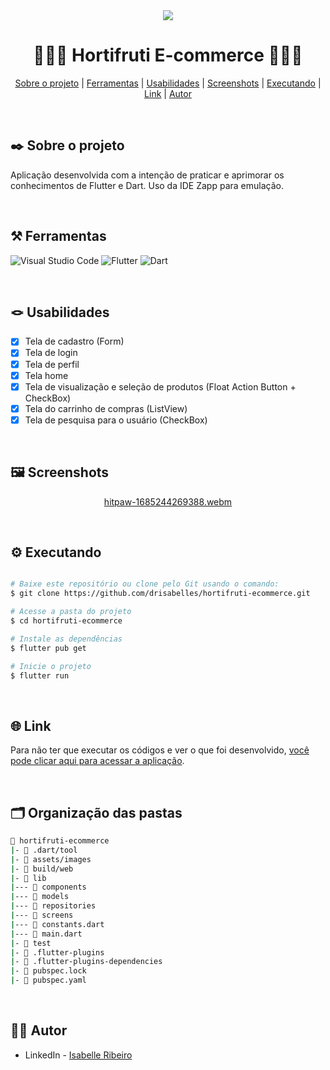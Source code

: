 <div align="center">

<img src="https://github.com/drisabelles/hortifruti-ecommerce/assets/79321198/2c762004-2f1b-4ad7-ad4e-bac26634cc52" > 

  # 🍓🛒🥕 Hortifruti E-commerce 🍓🛒🥕

</div>

<div align="center">

[Sobre o projeto](#project) | [Ferramentas](#tools) | [Usabilidades](#usabilities) | [Screenshots](#screenshots) | [Executando](#running) | [Link](#link) | [Autor](#autor)

</br>

</div>

##  ✒️ Sobre o projeto <a name="project"></a>
Aplicação desenvolvida com a intenção de praticar e aprimorar os conhecimentos de Flutter e Dart. Uso da IDE Zapp para emulação.

</br>

## ⚒️ Ferramentas <a name="tools"></a>

![Visual Studio Code](https://img.shields.io/badge/Visual%20Studio%20Code-e4d2e4.svg?style=for-the-badge&logo=visual-studio-code&logoColor=black)
![Flutter](https://img.shields.io/badge/Flutter-e4d2e4.svg?style=for-the-badge&logo=Flutter&logoColor=black)
![Dart](https://img.shields.io/badge/dart-e4d2e4.svg?style=for-the-badge&logo=dart&logoColor=black)

</br>

## 🪢 Usabilidades <a name="usabilities"></a>
- [X] Tela de cadastro (Form)
- [X] Tela de login
- [X] Tela de perfil
- [X] Tela home
- [X] Tela de visualização e seleção de produtos (Float Action Button + CheckBox)
- [X] Tela do carrinho de compras (ListView)
- [X] Tela de pesquisa para o usuário (CheckBox)

<br />

## 🖼️ Screenshots <a name="screenshots"></a>

<div align="center">

  [hitpaw-1685244269388.webm](https://github.com/drisabelles/hortifruti-ecommerce/assets/79321198/3de6a122-0eef-42ca-8720-3204aa77a3f8)
  
</div>

</br>

## ⚙️ Executando <a name="running"></a>

```bash

# Baixe este repositório ou clone pelo Git usando o comando:
$ git clone https://github.com/drisabelles/hortifruti-ecommerce.git

# Acesse a pasta do projeto
$ cd hortifruti-ecommerce

# Instale as dependências
$ flutter pub get

# Inicie o projeto
$ flutter run

```

</br>

## 🌐 Link <a name="link"></a>

Para não ter que executar os códigos e ver o que foi desenvolvido, <a href="https://zo7k06gko7l0.zapp.page/#/">você pode clicar aqui para acessar a aplicação</a>.

</br>

## 🗂️ Organização das pastas <a name="folders"></a>

```bash
📂 hortifruti-ecommerce
|- 📁 .dart/tool
|- 📁 assets/images
|- 📁 build/web
|- 📁 lib
|--- 📁 components
|--- 📁 models
|--- 📁 repositories
|--- 📁 screens
|--- 📄 constants.dart
|--- 📄 main.dart
|- 📁 test
|- 📄 .flutter-plugins
|- 📄 .flutter-plugins-dependencies
|- 📄 pubspec.lock
|- 📄 pubspec.yaml
```

</br>

## 👩‍💻 Autor <a name="autor"></a>

- LinkedIn - [Isabelle Ribeiro](https://www.linkedin.com/in/drisabelles/)
